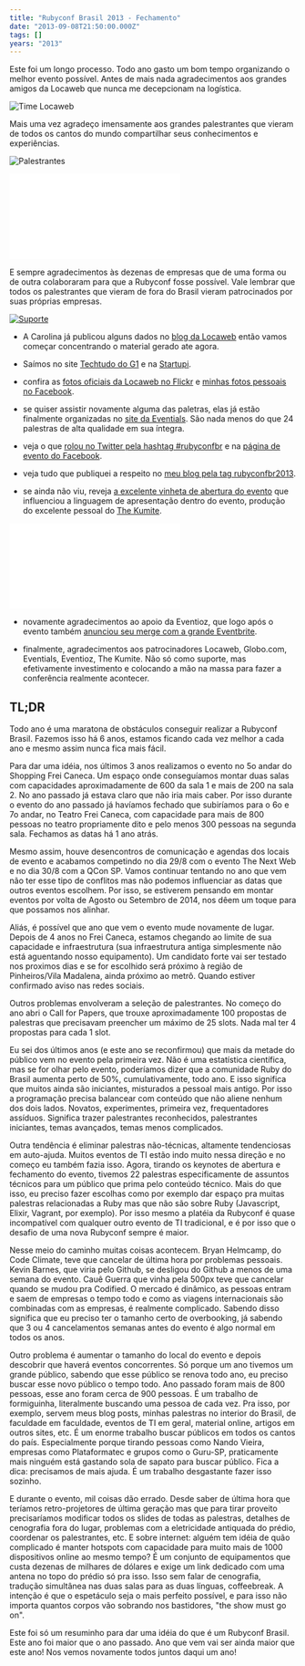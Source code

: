 ```yaml
---
title: "Rubyconf Brasil 2013 - Fechamento"
date: "2013-09-08T21:50:00.000Z"
tags: []
years: "2013"
---
```


<p></p>
<p>Este foi um longo processo. Todo ano gasto um bom tempo organizando o melhor evento possível. Antes de mais nada agradecimentos aos grandes amigos da Locaweb que nunca me decepcionam na logística.</p>
<p><img src="https://d7v6meks67904.cloudfront.net/assets/image_asset/image/386/9661260049_9893fcf2a6_c.jpg" srcset="https://d7v6meks67904.cloudfront.net/assets/image_asset/image/386/9661260049_9893fcf2a6_c.jpg 2x" alt="Time Locaweb"></p>
<p>Mais uma vez agradeço imensamente aos grandes palestrantes que vieram de todos os cantos do mundo compartilhar seus conhecimentos e experiências.</p>
<p><img src="https://d7v6meks67904.cloudfront.net/assets/image_asset/image/387/9661260617_f9e56b82df_h.jpg" srcset="https://d7v6meks67904.cloudfront.net/assets/image_asset/image/387/9661260617_f9e56b82df_h.jpg 2x" alt="Palestrantes"></p>
<div class="embed-container">
  <iframe src="//www.youtube.com/embed/3rB_0Cs_BLc?list=UUqHIy-SOkAgNU3b-PRUL8qA" frameborder="0" allowfullscreen=""></iframe>
</div>
<p></p>
<p></p>
<p>E sempre agradecimentos às dezenas de empresas que de uma forma ou de outra colaboraram para que a Rubyconf fosse possível. Vale lembrar que todos os palestrantes que vieram de fora do Brasil vieram patrocinados por suas próprias empresas.</p>
<p><a href="https://www.rubyconf.com.br"><img src="https://d7v6meks67904.cloudfront.net/assets/image_asset/image/388/Screen_Shot_2013-09-08_at_6.48.19_PM.png" srcset="https://d7v6meks67904.cloudfront.net/assets/image_asset/image/388/Screen_Shot_2013-09-08_at_6.48.19_PM.png 2x" alt="Suporte"></a></p>
<ul>
  <li>
    <p>A Carolina já publicou alguns dados no <a href="https://blog.locaweb.com.br/geral/rubyconf/">blog da Locaweb</a> então vamos começar concentrando o material gerado ate agora.</p>
  </li>
  <li>
    <p>Saímos no site <a href="https://www.techtudo.com.br/noticias/noticia/2013/08/rubyconf-brasil-2013-tem-inscricoes-abertas-com-preco-reduzido.html">Techtudo do G1</a> e na <a href="https://startups.ig.com.br/2013/video-rubyconf-2013-o-celeiro-dos-feras-da-programacao/">Startupi</a>.</p>
  </li>
  <li>
    <p>confira as <a href="https://www.flickr.com/photos/locaweb/sets/72157635365024192/">fotos oficiais da Locaweb no Flickr</a> e <a href="https://www.facebook.com/akitaonrails/media_set?set=a.10151830894024837.1073741828.616304836&amp;type=3">minhas fotos pessoais no Facebook</a>.</p>
  </li>
  <li>
    <p>se quiser assistir novamente alguma das paletras, elas já estão finalmente organizadas no <a href="eventials.com/rubyconf2013">site da Eventials</a>. São nada menos do que 24 palestras de alta qualidade em sua íntegra.</p>
  </li>
  <li>
    <p>veja o que <a href="https://twitter.com/search?q=%23rubyconfbr&amp;src=typd">rolou no Twitter pela hashtag #rubyconfbr</a> e na <a href="https://www.facebook.com/events/598219063551421/">página de evento do Facebook</a>.</p>
  </li>
  <li>
    <p>veja tudo que publiquei a respeito no <a href="https://www.akitaonrails.com/rubyconfbr2013">meu blog pela tag rubyconfbr2013</a>.</p>
  </li>
  <li>
    <p>se ainda não viu, reveja <a href="https://www.akitaonrails.com/2013/08/19/rubyconf-brasil-2013-vinheta-de-abertura#.UizpumRgZ3Y">a excelente vinheta de abertura do evento</a> que influenciou a linguagem de apresentação dentro do evento, produção do excelente pessoal do <a href="https://www.thekumite.org/">The Kumite</a>.</p>
  </li>
</ul>
<div class="embed-container">
  <iframe src="//www.youtube.com/embed/R3WzCx4l08M" frameborder="0" allowfullscreen=""></iframe>
</div>
<ul>
  <li>
    <p>novamente agradecimentos ao apoio da Eventioz, que logo após o evento também <a href="https://techcrunch.com/2013/09/03/eventbrite-acquires-eventioz-and-lanyrd/">anunciou seu merge com a grande Eventbrite</a>.</p>
  </li>
  <li>
    <p>finalmente, agradecimentos aos patrocinadores Locaweb, Globo.com, Eventials, Eventioz, The Kumite. Não só como suporte, mas efetivamente investimento e colocando a mão na massa para fazer a conferência realmente acontecer.</p>
  </li>
</ul>
<h2>TL;DR</h2>
<p>Todo ano é uma maratona de obstáculos conseguir realizar a Rubyconf Brasil. Fazemos isso há 6 anos, estamos ficando cada vez melhor a cada ano e mesmo assim nunca fica mais fácil.</p>
<p>Para dar uma idéia, nos últimos 3 anos realizamos o evento no 5o andar do Shopping Frei Caneca. Um espaço onde conseguíamos montar duas salas com capacidades aproximadamente de 600 da sala 1 e mais de 200 na sala 2. No ano passado já estava claro que não iria mais caber. Por isso durante o evento do ano passado já havíamos fechado que subiríamos para o 6o e 7o andar, no Teatro Frei Caneca, com capacidade para mais de 800 pessoas no teatro propriamente dito e pelo menos 300 pessoas na segunda sala. Fechamos as datas há 1 ano atrás.</p>
<p>Mesmo assim, houve desencontros de comunicação e agendas dos locais de evento e acabamos competindo no dia 29/8 com o evento The Next Web e no dia 30/8 com a QCon SP. Vamos continuar tentando no ano que vem não ter esse tipo de conflitos mas não podemos influenciar as datas que outros eventos escolhem. Por isso, se estiverem pensando em montar eventos por volta de Agosto ou Setembro de 2014, nos dêem um toque para que possamos nos alinhar.</p>
<p>Aliás, é possível que ano que vem o evento mude novamente de lugar. Depois de 4 anos no Frei Caneca, estamos chegando ao limite de sua capacidade e infraestrutura (sua infraestrutura antiga simplesmente não está aguentando nosso equipamento). Um candidato forte vai ser testado nos proximos dias e se for escolhido será próximo à região de Pinheiros/Vila Madalena, ainda próximo ao metrô. Quando estiver confirmado aviso nas redes sociais.</p>
<p>Outros problemas envolveram a seleção de palestrantes. No começo do ano abri o Call for Papers, que trouxe aproximadamente 100 propostas de palestras que precisavam preencher um máximo de 25 slots. Nada mal ter 4 propostas para cada 1 slot.</p>
<p>Eu sei dos últimos anos (e este ano se reconfirmou) que mais da metade do público vem no evento pela primeira vez. Não é uma estatística científica, mas se for olhar pelo evento, poderíamos dizer que a comunidade Ruby do Brasil aumenta perto de 50%, cumulativamente, todo ano. E isso significa que muitos ainda são iniciantes, misturados a pessoal mais antigo. Por isso a programação precisa balancear com conteúdo que não aliene nenhum dos dois lados. Novatos, experimentes, primeira vez, frequentadores assíduos. Significa trazer palestrantes reconhecidos, palestrantes iniciantes, temas avançados, temas menos complicados.</p>
<p>Outra tendência é eliminar palestras não-técnicas, altamente tendenciosas em auto-ajuda. Muitos eventos de TI estão indo muito nessa direção e no começo eu também fazia isso. Agora, tirando os keynotes de abertura e fechamento do evento, tivemos 22 palestras especificamente de assuntos técnicos para um público que prima pelo conteúdo técnico. Mais do que isso, eu preciso fazer escolhas como por exemplo dar espaço pra muitas palestras relacionadas a Ruby mas que não são sobre Ruby (Javascript, Elixir, Vagrant, por exemplo). Por isso mesmo a platéia da Rubyconf é quase incompatível com qualquer outro evento de TI tradicional, e é por isso que o desafio de uma nova Rubyconf sempre é maior.</p>
<p>Nesse meio do caminho muitas coisas acontecem. Bryan Helmcamp, do Code Climate, teve que cancelar de última hora por problemas pessoais. Kevin Barnes, que viria pelo Github, se desligou do Github a menos de uma semana do evento. Cauê Guerra que vinha pela 500px teve que cancelar quando se mudou pra Codified. O mercado é dinâmico, as pessoas entram e saem de empresas o tempo todo e como as viagens internacionais são combinadas com as empresas, é realmente complicado. Sabendo disso significa que eu preciso ter o tamanho certo de overbooking, já sabendo que 3 ou 4 cancelamentos semanas antes do evento é algo normal em todos os anos.</p>
<p>Outro problema é aumentar o tamanho do local do evento e depois descobrir que haverá eventos concorrentes. Só porque um ano tivemos um grande público, sabendo que esse público se renova todo ano, eu preciso buscar esse novo público o tempo todo. Ano passado foram mais de 800 pessoas, esse ano foram cerca de 900 pessoas. É um trabalho de formiguinha, literalmente buscando uma pessoa de cada vez. Pra isso, por exemplo, servem meus blog posts, minhas palestras no interior do Brasil, de faculdade em faculdade, eventos de TI em geral, material online, artigos em outros sites, etc. É um enorme trabalho buscar públicos em todos os cantos do país. Especialmente porque tirando pessoas como Nando Vieira, empresas como Plataformatec e grupos como o Guru-SP, praticamente mais ninguém está gastando sola de sapato para buscar público. Fica a dica: precisamos de mais ajuda. É um trabalho desgastante fazer isso sozinho.</p>
<p>E durante o evento, mil coisas dão errado. Desde saber de última hora que teríamos retro-projetores de última geração mas que para tirar proveito precisaríamos modificar todos os slides de todas as palestras, detalhes de cenografia fora do lugar, problemas com a eletricidade antiquada do prédio, coordenar os palestrantes, etc. E sobre internet: alguém tem idéia de quão complicado é manter hotspots com capacidade para muito mais de 1000 dispositivos online ao mesmo tempo? É um conjunto de equipamentos que custa dezenas de milhares de dólares e exige um link dedicado com uma antena no topo do prédio só pra isso. Isso sem falar de cenografia, tradução simultânea nas duas salas para as duas línguas, coffeebreak. A intenção é que o espetáculo seja o mais perfeito possível, e para isso não importa quantos corpos vão sobrando nos bastidores, "the show must go on".</p>
<p>Este foi só um resuminho para dar uma idéia do que é um Rubyconf Brasil. Este ano foi maior que o ano passado. Ano que vem vai ser ainda maior que este ano! Nos vemos novamente todos juntos daqui um ano!</p>
<p></p>